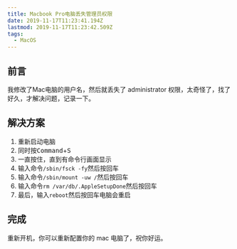 ```yaml
---
title: Macbook Pro电脑丢失管理员权限
date: 2019-11-17T11:23:41.194Z
lastmod: 2019-11-17T11:23:42.509Z
tags:
  - MacOS
---
```

## 前言
我修改了Mac电脑的用户名，然后就丢失了 administrator 权限，太奇怪了，找了好久，才解决问题，记录一下。

## 解决方案
1. 重新启动电脑
2. 同时按<kbd>Command</kbd>+<kbd>S</kbd>
3. 一直按住，直到有命令行画面显示
4. 输入命令`/sbin/fsck -fy`然后按<kbd>回车</kbd>
5. 输入命令`/sbin/mount -uw /`然后按<kbd>回车</kbd>
6. 输入命令`rm /var/db/.AppleSetupDone`然后按<kbd>回车</kbd>
7. 最后，输入`reboot`然后按<kbd>回车</kbd>电脑会重启
## 完成
重新开机，你可以重新配置你的 mac 电脑了，祝你好运。


